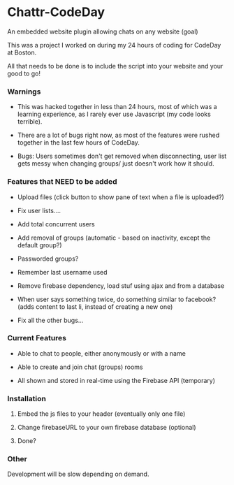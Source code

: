 Chattr-CodeDay
===============

An embedded website plugin allowing chats on any website (goal)

This was a project I worked on during my 24 hours of coding for CodeDay at Boston.

All that needs to be done is to include the script into your website and your good to go!

### Warnings

* This was hacked together in less than 24 hours, most of which was a learning experience, as I rarely ever use Javascript (my code looks terrible).

* There are a lot of bugs right now, as most of the features were rushed together in the last few hours of CodeDay.

* Bugs: Users sometimes don't get removed when disconnecting, user list gets messy when changing groups/ just doesn't work how it should.

### Features that NEED to be added

* Upload files (click button to show pane of text when a file is uploaded?)

* Fix user lists....

* Add total concurrent users

* Add removal of groups (automatic - based on inactivity, except the default group?)

* Passworded groups?

* Remember last username used

* Remove firebase dependency, load stuf using ajax and from a database

* When user says something twice, do something similar to facebook? (adds content to last li, instead of creating a new one)

* Fix all the other bugs...

### Current Features

* Able to chat to people, either anonymously or with a name

* Able to create and join chat (groups) rooms

* All shown and stored in real-time using the Firebase API (temporary)

### Installation

1. Embed the js files to your header (eventually only one file)

2. Change firebaseURL to your own firebase database (optional)

3. Done?

### Other

Development will be slow depending on demand.
